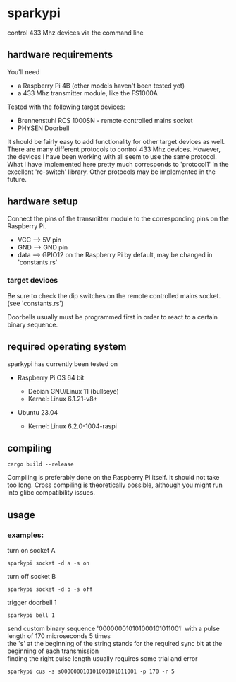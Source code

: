 # sparkypi
control 433 Mhz devices via the command line
## hardware requirements
You'll need
* a Raspberry Pi 4B (other models haven't been tested yet)
* a 433 Mhz transmitter module, like the FS1000A

Tested with the following target devices:
  * Brennenstuhl RCS 1000SN - remote controlled mains socket
  * PHYSEN Doorbell

It should be fairly easy to add functionality for other target devices as well.
There are many different protocols to control 433 Mhz devices. However, the devices I have been working with all seem to use the same protocol. What I have implemented here pretty much corresponds to 'protocol1' in the excellent 'rc-switch' library.
Other protocols may be implemented in the future.
## hardware setup
Connect the pins of the transmitter module to the corresponding pins on the Raspberry Pi.
* VCC ⟶ 5V pin
* GND ⟶ GND pin
* data ⟶ GPIO12 on the Raspberry Pi by default, may be changed in 'constants.rs'

### target devices
Be sure to check the dip switches on the remote controlled mains socket. (see 'constants.rs')

Doorbells usually must be programmed first in order to react to a certain binary sequence.
## required operating system
sparkypi has currently been tested on
* Raspberry Pi OS 64 bit
  * Debian GNU/Linux 11 (bullseye)
  * Kernel: Linux 6.1.21-v8+

* Ubuntu 23.04
  * Kernel: Linux 6.2.0-1004-raspi
## compiling
`cargo build --release`

Compiling is preferably done on the Raspberry Pi itself. It should not take too long. Cross compiling is theoretically possible, although you might run into glibc compatibility issues.
## usage
### examples:

turn on socket A

`sparkypi socket -d a -s on`

turn off socket B

`sparkypi socket -d b -s off`

trigger doorbell 1

`sparkypi bell 1`

send custom binary sequence '000000010101000101011001' with a pulse length of 170 microseconds 5 times  
the 's' at the beginning of the string stands for the required sync bit at the beginning of each transmission  
finding the right pulse length usually requires some trial and error  

`sparkypi cus -s s000000010101000101011001 -p 170 -r 5`
